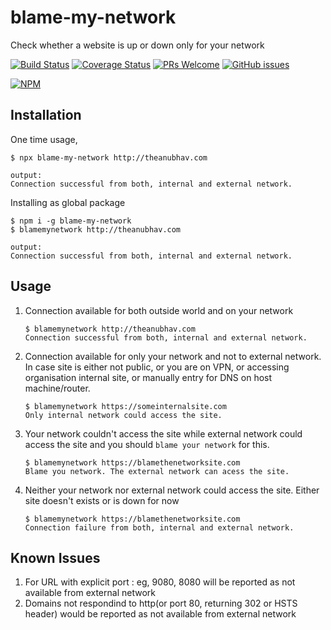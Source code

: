 # blame-my-network

Check whether a website is up or down only for your network

[![Build Status](https://travis-ci.org/anubhavsrivastava/blame-my-network.svg?branch=master)](https://travis-ci.org/anubhavsrivastava/blame-my-network)
[![Coverage Status](https://coveralls.io/repos/github/anubhavsrivastava/blame-my-network/badge.svg?branch=master)](https://coveralls.io/github/anubhavsrivastava/blame-my-network?branch=master)
[![PRs Welcome](https://img.shields.io/badge/PRs-welcome-brightgreen.svg?style=flat-square)](http://makeapullrequest.com)
[![GitHub issues](https://img.shields.io/github/issues/anubhavsrivastava/blame-my-network.svg?style=flat-square)](https://github.com/anubhavsrivastava/blame-my-network/issues)

[![NPM](https://nodei.co/npm/blame-my-network.png?downloads=true&stars=true)](https://nodei.co/npm/blame-my-network/)

## Installation

One time usage,

    $ npx blame-my-network http://theanubhav.com

    output:
    Connection successful from both, internal and external network.

Installing as global package

    $ npm i -g blame-my-network
    $ blamemynetwork http://theanubhav.com

    output:
    Connection successful from both, internal and external network.

## Usage

1.  Connection available for both outside world and on your network

        $ blamemynetwork http://theanubhav.com
        Connection successful from both, internal and external network.

2.  Connection available for only your network and not to external network. In case site is either not public, or you are on VPN, or accessing organisation internal site, or manually entry for DNS on host machine/router.

        $ blamemynetwork https://someinternalsite.com
        Only internal network could access the site.

3.  Your network couldn't access the site while external network could access the site and you should `blame your network` for this.

        $ blamemynetwork https://blamethenetworksite.com
        Blame you network. The external network can acess the site.

4.  Neither your network nor external network could access the site. Either site doesn't exists or is down for now

        $ blamemynetwork https://blamethenetworksite.com
        Connection failure from both, internal and external network.


## Known Issues

1. For URL with explicit port : eg, 9080, 8080 will be reported as not available from external network
2. Domains not respondind to http(or port 80, returning 302 or HSTS header) would be reported as not available from external network
